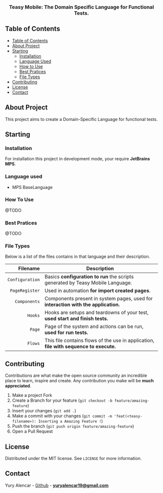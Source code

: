 <br />
<p align="center">
  <h3 align="center">Teasy Mobile: The Domain Specific Language for Functional Tests.</h3>
</p>

<!-- TABLE OF CONTENTS -->

## Table of Contents

- [Table of Contents](#table-of-contents)
- [About Project](#about-project)
- [Starting](#starting)
  - [Installation](#installation)
  - [Language Used](#language-used)
  - [How to Use](#how-to-use)
  - [Best Pratices](#best-pratices)
  - [File Types](#file-types)
- [Contributing](#contributing)
- [License](#license)
- [Contact](#contact)

## About Project

This project aims to create a Domain-Specific Language for functional tests.

## Starting

### Installation

For installation this project in development mode, your require **JetBrains MPS**.

### Language used

- MPS BaseLanguage

### How To Use

@TODO

### Best Pratices

@TODO

### File Types

Below is a list of the files contains in that language and their description.

|                Filename | Description                                                                   |
| ----------------------: | ----------------------------------------------------------------------------- |
|         `Configuration` | Basics **configuration to run** the scripts generated by Teasy Mobile Language.      |
|          `PageRegister` | Used in automation **for import created pages**.                              |
|            `Components` | Components present in system pages, used for **interaction with the application.** |
|                 `Hooks` | Hooks are setups and teardowns of your test, **used start and finish tests.**            |
|                  `Page` | Page of the system and actions can be run, **used for run tests.**            |
|                 `Flows` | This file contains flows of the use in application, **file with sequence to execute.** |

## Contributing

Contributions are what make the open source community an incredible place to learn, inspire and create. Any contribution you make will be **much appreciated**.
1. Make a project Fork
2. Create a Branch for your feature (`git checkout -b feature/amazing-feature`)
3. Insert your changes (`git add .`)
4. Make a commit with your changes (`git commit -m 'feat(<teasy-filename>): Inserting a Amazing Feature !`)
5. Push the branch (`git push origin feature/amazing-feature`)
6. Open a Pull Request

## License

Distributed under the MIT license. See `LICENSE` for more information.

## Contact

Yury Alencar - [Github](https://github.com/yuryalencar) - **yuryalencar19@gmail.com**
